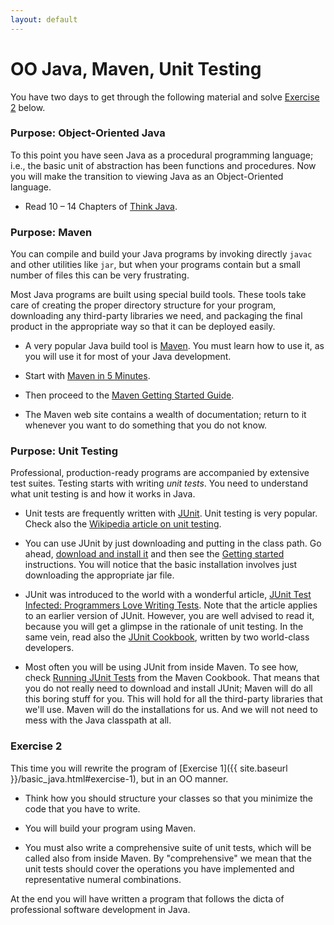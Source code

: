 ```yaml
---
layout: default
---
```


# OO Java, Maven, Unit Testing

You have two days to get through the following material and solve
[Exercise 2](#exercise-2) below.

### Purpose: Object-Oriented Java

To this point you have seen Java as a procedural programming language;
i.e., the basic unit of abstraction has been functions and procedures.
Now you will make the transition to viewing Java as an Object-Oriented
language.

* Read 10 &ndash; 14 Chapters of
  [Think Java](http://greenteapress.com/wp/think-java/). 

### Purpose: Maven

You can compile and build your Java programs by invoking directly
`javac` and other utilities like `jar`, but when your programs contain
but a small number of files this can be very frustrating.

Most Java programs are built using special build tools. These tools
take care of creating the proper directory structure for your program,
downloading any third-party libraries we need, and packaging the final
product in the appropriate way so that it can be deployed easily.

* A very popular Java build tool is [Maven](https://maven.apache.org).
  You must learn how to use it, as you will use it for most of your
  Java development.

* Start with
  [Maven in 5 Minutes](https://maven.apache.org/guides/getting-started/maven-in-five-minutes.html).

* Then proceed to the
  [Maven Getting Started Guide](https://maven.apache.org/guides/getting-started/index.html).

* The Maven web site contains a wealth of documentation; return to it
  whenever you want to do something that you do not know.

### Purpose: Unit Testing

Professional, production-ready programs are accompanied by extensive
test suites. Testing starts with writing *unit tests*. You need to
understand what unit testing is and how it works in Java.

* Unit tests are frequently written with [JUnit](http://junit.org/).
  Unit testing is very popular. Check also the [Wikipedia article on
  unit testing](https://en.wikipedia.org/wiki/Unit_testing).

* You can use JUnit by just downloading and putting in the class path.
  Go ahead,
  [download and install it](https://github.com/junit-team/junit4/wiki/Download-and-Install)
  and then see the
  [Getting started](https://github.com/junit-team/junit4/wiki/Getting-started)
  instructions. You will notice that the basic installation involves
  just downloading the appropriate jar file.

* JUnit was introduced to the world with a wonderful article,
  [JUnit Test Infected: Programmers Love Writing Tests](http://junit.sourceforge.net/doc/testinfected/testing.htm).
  Note that the article applies to an earlier version of JUnit.
  However, you are well advised to read it, because you will get a
  glimpse in the rationale of unit testing. In the same vein, read
  also the
  [JUnit Cookbook](http://junit.sourceforge.net/doc/cookbook/cookbook.htm),
  written by two world-class developers.

* Most often you will be using JUnit from inside Maven. To
  see how, check
  [Running JUnit Tests](https://books.sonatype.com/mcookbook/reference/unit-sect-junit-run.html)
  from the Maven Cookbook. That means that you do not really need to
  download and install JUnit; Maven will do all this boring stuff for
  you. This will hold for all the third-party libraries that we'll
  use. Maven will do the installations for us. And we will not need to
  mess with the Java classpath at all.

### Exercise 2<a id="exercise-2"></a>

This time you will rewrite the program of [Exercise 1]({{ site.baseurl }}/basic_java.html#exercise-1), but in an OO
manner.

* Think how you should structure your classes so that you minimize the
  code that you have to write.

* You will build your program using Maven.

* You must also write a comprehensive suite of unit tests, which will
  be called also from inside Maven. By "comprehensive" we mean that
  the unit tests should cover the operations you have implemented and
  representative numeral combinations.

At the end you will have written a program that follows the dicta of
professional software development in Java. 
